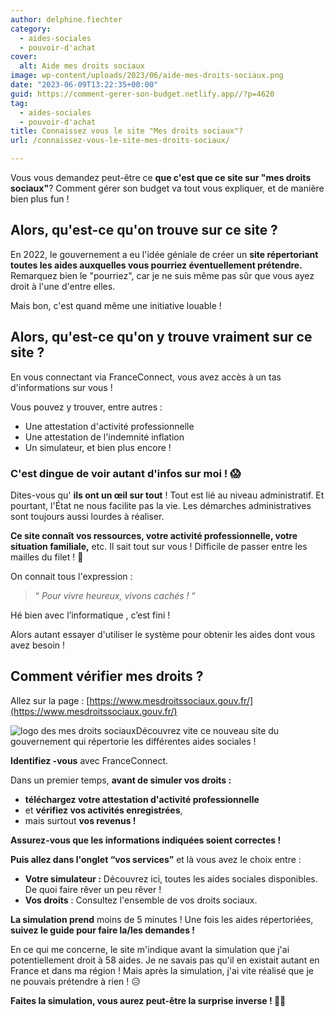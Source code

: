 ```yaml
---
author: delphine.fiechter
category:
  - aides-sociales
  - pouvoir-d'achat
cover:
  alt: Aide mes droits sociaux
image: wp-content/uploads/2023/06/aide-mes-droits-sociaux.png
date: "2023-06-09T13:22:35+00:00"
guid: https://comment-gerer-son-budget.netlify.app//?p=4620
tag:
  - aides-sociales
  - pouvoir-d'achat
title: Connaissez vous le site "Mes droits sociaux"?
url: /connaissez-vous-le-site-mes-droits-sociaux/

---
```

  
Vous vous demandez peut-être ce **que c'est que ce site sur "mes droits sociaux"**? Comment gérer son budget va tout vous expliquer, et de manière bien plus fun !

## Alors, qu'est-ce qu'on trouve sur ce site ?

En 2022, le gouvernement a eu l'idée géniale de créer un **site répertoriant toutes les aides auxquelles vous pourriez éventuellement prétendre.** Remarquez bien le "pourriez", car je ne suis même pas sûr que vous ayez droit à l'une d'entre elles.

Mais bon, c'est quand même une initiative louable !

## Alors, qu'est-ce qu'on y trouve vraiment sur ce site ?

En vous connectant via FranceConnect, vous avez accès à un tas d'informations sur vous !

Vous pouvez y trouver, entre autres :

- Une attestation d'activité professionnelle
- Une attestation de l'indemnité inflation
- Un simulateur, et bien plus encore !

### C'est dingue de voir autant d'infos sur moi ! 😱

Dites-vous qu' **ils ont un œil sur tout** ! Tout est lié au niveau administratif. Et pourtant, l'État ne nous facilite pas la vie. Les démarches administratives sont toujours aussi lourdes à réaliser.

**Ce site connaît vos ressources, votre activité professionnelle, votre situation familiale,** etc. Il sait tout sur vous ! Difficile de passer entre les mailles du filet ! 🥅

On connait tous l'expression :

> “ _Pour vivre heureux, vivons cachés !_ “

Hé bien avec l’informatique , c’est fini !

Alors autant essayer d'utiliser le système pour obtenir les aides dont vous avez besoin !

## Comment vérifier mes droits ?

Allez sur la page : [https://www.mesdroitssociaux.gouv.fr/](https://www.mesdroitssociaux.gouv.fr/)

![logo des mes droits sociaux](https://comment-gerer-son-budget.netlify.app//wp-content/uploads/2023/06/mes-droits-sociaux.png)Découvrez vite ce nouveau site du gouvernement qui répertorie les différentes aides sociales !

**Identifiez -vous** avec FranceConnect.

Dans un premier temps, **avant de simuler vos droits :**

- **téléchargez votre attestation d'activité professionnelle**
- et **vérifiez vos activités enregistrées**,
- mais surtout **vos revenus !**

**Assurez-vous que les informations indiquées soient correctes !**

**Puis allez dans l'onglet “vos services”** et là vous avez le choix entre :

- **Votre simulateur :** Découvrez ici, toutes les aides sociales disponibles. De quoi faire rêver un peu rêver !
- **Vos droits** : Consultez l'ensemble de vos droits sociaux.

**La simulation prend** moins de 5 minutes ! Une fois les aides répertoriées, **suivez le guide pour faire la/les demandes !**

En ce qui me concerne, le site m'indique avant la simulation que j'ai potentiellement droit à 58 aides. Je ne savais pas qu'il en existait autant en France et dans ma région ! Mais après la simulation, j'ai vite réalisé que je ne pouvais prétendre à rien ! 😥

**Faites la simulation, vous aurez peut-être la surprise inverse ! 🎉🎁**
